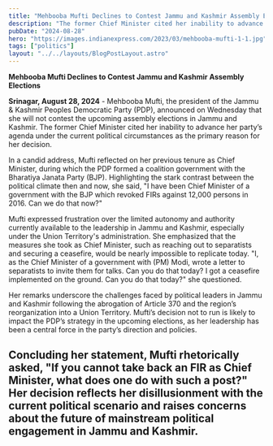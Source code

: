 ```yaml
---
title: "Mehbooba Mufti Declines to Contest Jammu and Kashmir Assembly Elections"
description: "The former Chief Minister cited her inability to advance her party’s agenda under the current political circumstances as the primary reason for her decision."
pubDate: "2024-08-28"
hero: "https://images.indianexpress.com/2023/03/mehbooba-mufti-1-1.jpg"
tags: ["politics"]
layout: "../../layouts/BlogPostLayout.astro"
---
```

**Mehbooba Mufti Declines to Contest Jammu and Kashmir Assembly Elections**

**Srinagar, August 28, 2024** - Mehbooba Mufti, the president of the Jammu & Kashmir Peoples Democratic Party (PDP), announced on Wednesday that she will not contest the upcoming assembly elections in Jammu and Kashmir. The former Chief Minister cited her inability to advance her party’s agenda under the current political circumstances as the primary reason for her decision.

In a candid address, Mufti reflected on her previous tenure as Chief Minister, during which the PDP formed a coalition government with the Bharatiya Janata Party (BJP). Highlighting the stark contrast between the political climate then and now, she said, "I have been Chief Minister of a government with the BJP which revoked FIRs against 12,000 persons in 2016. Can we do that now?"

Mufti expressed frustration over the limited autonomy and authority currently available to the leadership in Jammu and Kashmir, especially under the Union Territory's administration. She emphasized that the measures she took as Chief Minister, such as reaching out to separatists and securing a ceasefire, would be nearly impossible to replicate today. "I, as the Chief Minister of a government with (PM) Modi, wrote a letter to separatists to invite them for talks. Can you do that today? I got a ceasefire implemented on the ground. Can you do that today?" she questioned.

Her remarks underscore the challenges faced by political leaders in Jammu and Kashmir following the abrogation of Article 370 and the region’s reorganization into a Union Territory. Mufti’s decision not to run is likely to impact the PDP’s strategy in the upcoming elections, as her leadership has been a central force in the party’s direction and policies.

Concluding her statement, Mufti rhetorically asked, "If you cannot take back an FIR as Chief Minister, what does one do with such a post?" Her decision reflects her disillusionment with the current political scenario and raises concerns about the future of mainstream political engagement in Jammu and Kashmir.
---